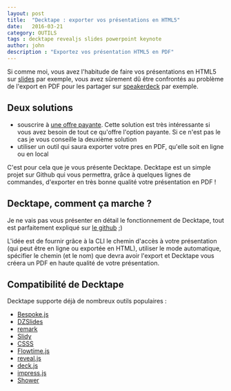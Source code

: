 ```yaml
---
layout: post
title:  "Decktape : exporter vos présentations en HTML5"
date:   2016-03-21
category: OUTILS
tags : decktape revealjs slides powerpoint keynote
author: john
description : "Exportez vos présentation HTML5 en PDF"
---
```


Si comme moi, vous avez l'habitude de faire vos présentations en HTML5 sur [slides](https://slides.com/) par exemple, vous avez sûrement dû être confrontés au problème de l'export en PDF pour les partager sur [speakerdeck](https://speakerdeck.com/) par exemple. 

## Deux solutions

- souscrire à [une offre payante](https://slides.com/pricing?h=1). Cette solution est très intéressante si vous avez besoin de tout ce qu'offre l'option payante. Si ce n'est pas le cas je vous conseille la deuxième solution
- utiliser un outil qui saura exporter votre pres en PDF, qu'elle soit en ligne ou en local

C'est pour cela que je vous présente Decktape. Decktape est un simple projet sur Github qui vous permettra, grâce à quelques lignes de commandes, d'exporter en très bonne qualité votre présentation en PDF ! 

## Decktape, comment ça marche ?

Je ne vais pas vous présenter en détail le fonctionnement de Decktape, tout est parfaitement expliqué sur [le github](https://github.com/astefanutti/decktape#usage) ;)

L'idée est de fournir grâce à la CLI le chemin d'accès à votre présentation (qui peut être en ligne ou exportée en HTML), utiliser le mode automatique, spécifier le chemin (et le nom) que devra avoir l'export et Decktape vous créera un PDF en haute qualité de votre présentation.

## Compatibilité de Decktape

Decktape supporte déjà de nombreux outils populaires : 

<ul>
  <li><a href="http://markdalgleish.com/projects/bespoke.js">Bespoke.js</a></li>     
  <li><a href="http://paulrouget.com/dzslides">DZSlides</a></li>        
  <li><a href="http://remarkjs.com">remark</a></li>        
  <li><a href="http://www.w3.org/Talks/Tools/Slidy/">Slidy</a>
  <li><a href="http://leaverou.github.io/csss">CSSS</a></li>           
  <li><a href="http://flowtime-js.marcolago.com">Flowtime.js</a></li>     
  <li><a href="http://lab.hakim.se/reveal-js">reveal.js</a>
  <li><a href="http://imakewebthings.com/deck.js">deck.js</a></li>        
  <li><a href="http://impress.github.io/impress.js">impress.js</a></li>      
  <li><a href="http://shwr.me">Shower</a></li>
</ul>